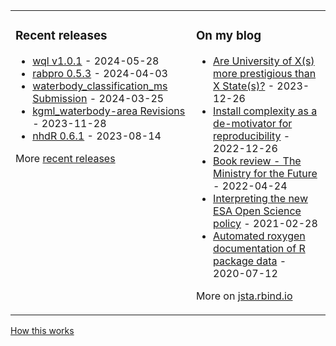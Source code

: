 
<table><tr><td valign="top">

### Recent releases
<!-- recent_releases starts -->
* [wql v1.0.1](https://github.com/jsta/wql/releases/tag/v1.0.1) - 2024-05-28
* [rabpro 0.5.3](https://github.com/VeinsOfTheEarth/rabpro/releases/tag/v0.5.3) - 2024-04-03
* [waterbody_classification_ms Submission](https://github.com/VeinsOfTheEarth/waterbody_classification_ms/releases/tag/v0.0.1) - 2024-03-25
* [kgml_waterbody-area Revisions](https://github.com/GLEON/kgml_waterbody-area/releases/tag/v0.0.3) - 2023-11-28
* [nhdR 0.6.1](https://github.com/jsta/nhdR/releases/tag/0.6.1) - 2023-08-14
<!-- recent_releases ends -->
More [recent releases](https://github.com/jsta/jsta/blob/main/releases.md)
</td><td valign="top">

### On my blog
<!-- blog starts -->
* [Are University of X(s) more prestigious than X State(s)?](https://jsta.rbind.io/blog/university-state-prestige/) - 2023-12-26
* [Install complexity as a de-motivator for reproducibility](https://jsta.rbind.io/blog/are-r-project-dependencies-getting-more-numerous-over-time/) - 2022-12-26
* [Book review - The Ministry for the Future](https://jsta.rbind.io/blog/the-ministry-for-the-future/) - 2022-04-24
* [Interpreting the new ESA Open Science policy](https://jsta.rbind.io/blog/esa-data-policy/) - 2021-02-28
* [Automated roxygen documentation of R package data](https://jsta.rbind.io/blog/automated-roxygen-documentation-of-r-package-data/) - 2020-07-12
<!-- blog ends -->
More on [jsta.rbind.io](https://jsta.rbind.io)
</td></tr></table>

<a href="https://simonwillison.net/2020/Jul/10/self-updating-profile-readme/">How this works</a>
